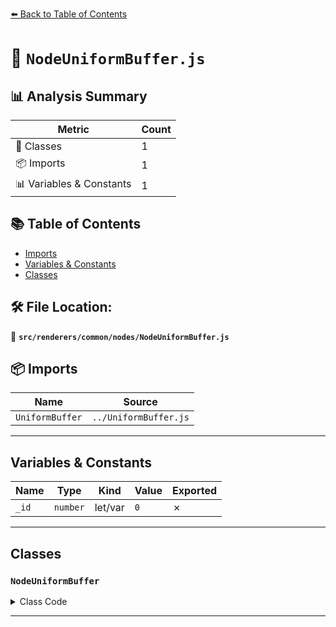 [⬅️ Back to Table of Contents](../../../../index.md)

# 📄 `NodeUniformBuffer.js`

## 📊 Analysis Summary

| Metric | Count |
|--------|-------|
| 🧱 Classes | 1 |
| 📦 Imports | 1 |
| 📊 Variables & Constants | 1 |

## 📚 Table of Contents

- [Imports](#imports)
- [Variables & Constants](#variables-constants)
- [Classes](#classes)

## 🛠️ File Location:
📂 **`src/renderers/common/nodes/NodeUniformBuffer.js`**

## 📦 Imports

| Name | Source |
|------|--------|
| `UniformBuffer` | `../UniformBuffer.js` |


---

## Variables & Constants

| Name | Type | Kind | Value | Exported |
|------|------|------|-------|----------|
| `_id` | `number` | let/var | `0` | ✗ |


---

## Classes

### `NodeUniformBuffer`

<details><summary>Class Code</summary>

```ts
class NodeUniformBuffer extends UniformBuffer {

	/**
	 * Constructs a new node-based uniform buffer.
	 *
	 * @param {BufferNode} nodeUniform - The uniform buffer node.
	 * @param {UniformGroupNode} groupNode - The uniform group node.
	 */
	constructor( nodeUniform, groupNode ) {

		super( 'UniformBuffer_' + _id ++, nodeUniform ? nodeUniform.value : null );

		/**
		 * The uniform buffer node.
		 *
		 * @type {BufferNode}
		 */
		this.nodeUniform = nodeUniform;

		/**
		 * The uniform group node.
		 *
		 * @type {UniformGroupNode}
		 */
		this.groupNode = groupNode;

	}

	/**
	 * The uniform buffer.
	 *
	 * @type {Float32Array}
	 */
	get buffer() {

		return this.nodeUniform.value;

	}

}
```
</details>


---